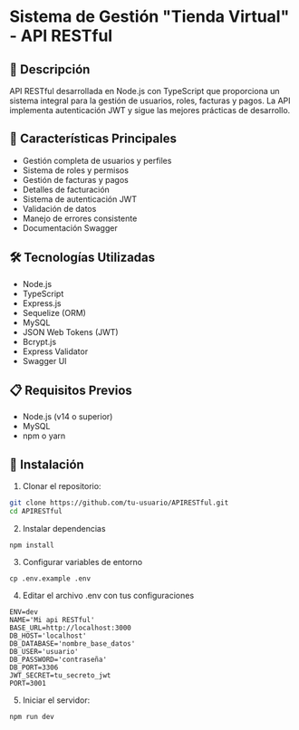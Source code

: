 ﻿# Sistema de Gestión "Tienda Virtual" - API RESTful

## 📝 Descripción

API RESTful desarrollada en Node.js con TypeScript que proporciona un sistema integral para la gestión de usuarios, roles, facturas y pagos. La API implementa autenticación JWT y sigue las mejores prácticas de desarrollo.

## 🚀 Características Principales

- Gestión completa de usuarios y perfiles
- Sistema de roles y permisos
- Gestión de facturas y pagos
- Detalles de facturación
- Sistema de autenticación JWT
- Validación de datos
- Manejo de errores consistente
- Documentación Swagger

## 🛠️ Tecnologías Utilizadas

- Node.js
- TypeScript
- Express.js
- Sequelize (ORM)
- MySQL
- JSON Web Tokens (JWT)
- Bcrypt.js
- Express Validator
- Swagger UI

## 📋 Requisitos Previos

- Node.js (v14 o superior)
- MySQL
- npm o yarn

## 🔧 Instalación

1. Clonar el repositorio:

```bash
git clone https://github.com/tu-usuario/APIRESTful.git
cd APIRESTful
```

2. Instalar dependencias

``` .
npm install
``` 

3. Configurar variables de entorno

```.
cp .env.example .env
```
4. Editar el archivo .env con tus configuraciones

```.
ENV=dev
NAME='Mi api RESTful'
BASE_URL=http://localhost:3000
DB_HOST='localhost'
DB_DATABASE='nombre_base_datos'
DB_USER='usuario'
DB_PASSWORD='contraseña'
DB_PORT=3306
JWT_SECRET=tu_secreto_jwt
PORT=3001
```

5. Iniciar el servidor:

```.
npm run dev
```
